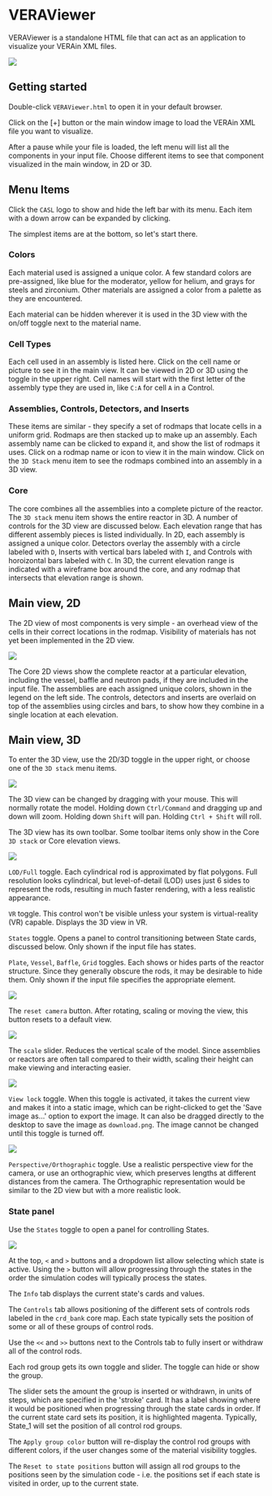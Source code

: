 # VERAViewer

VERAViewer is a standalone HTML file that can act as an application to visualize your VERAin XML files.

![](core_state_controls.jpg)

## Getting started

Double-click `VERAViewer.html` to open it in your default browser.

Click on the [+] button or the main window image to load the VERAin XML file you want to visualize.

After a pause while your file is loaded, the left menu will list all the components in your input file. Choose different items to see that component visualized in the main window, in 2D or 3D.

## Menu Items

Click the `CASL` logo to show and hide the left bar with its menu. Each item with a down arrow can be expanded by clicking.

The simplest items are at the bottom, so let's start there.

### Colors

Each material used is assigned a unique color. A few standard colors are pre-assigned, like blue for the moderator, yellow for helium, and grays for steels and zirconium. Other materials are assigned a color from a palette as they are encountered.

Each material can be hidden wherever it is used in the 3D view with the on/off toggle next to the material name.

### Cell Types

Each cell used in an assembly is listed here. Click on the cell name or picture to see it in the main view. It can be viewed in 2D or 3D using the toggle in the upper right. Cell names will start with the first letter of the assembly type they are used in, like `C:A` for cell `A` in a Control.

### Assemblies, Controls, Detectors, and Inserts

These items are similar - they specify a set of rodmaps that locate cells in a uniform grid. Rodmaps are then stacked up to make up an assembly. Each assembly name can be clicked to expand it, and show the list of rodmaps it uses. Click on a rodmap name or icon to view it in the main window. Click on the `3D Stack` menu item to see the rodmaps combined into an assembly in a 3D view. 

### Core

The core combines all the assemblies into a complete picture of the reactor. The `3D stack` menu item shows the entire reactor in 3D. A number of controls for the 3D view are discussed below. Each elevation range that has different assembly pieces is listed individually. In 2D, each assembly is assigned a unique color. Detectors overlay the assembly with a circle labeled with `D`, Inserts with vertical bars labeled with `I`, and Controls with horoizontal bars labeled with `C`. In 3D, the current elevation range is indicated with a wireframe box around the core, and any rodmap that intersects that elevation range is shown.

## Main view, 2D

The 2D view of most components is very simple - an overhead view of the cells in their correct locations in the rodmap. Visibility of materials has not yet been implemented in the 2D view.

![](core_elev_2d.jpg)

The Core 2D views show the complete reactor at a particular elevation, including the vessel, baffle and neutron pads, if they are included in the input file. The assemblies are each assigned unique colors, shown in the legend on the left side. The controls, detectors and inserts are overlaid on top of the assemblies using circles and bars, to show how they combine in a single location at each elevation. 

## Main view, 3D

To enter the 3D view, use the 2D/3D toggle in the upper right, or choose one of the `3D stack` menu items.

![](core_3d.jpg)

The 3D view can be changed by dragging with your mouse. This will normally rotate the model. Holding down `Ctrl/Command` and dragging up and down will zoom. Holding down `Shift` will pan. Holding `Ctrl + Shift` will roll.

The 3D view has its own toolbar. Some toolbar items only show in the Core `3D stack` or Core elevation views.

![](toolbar.jpg)

`LOD/Full` toggle. Each cylindrical rod is approximated by flat polygons. Full resolution looks cylindrical, but level-of-detail (LOD) uses just 6 sides to represent the rods, resulting in much faster rendering, with a less realistic appearance.

`VR` toggle. This control won't be visible unless your system is virtual-reality (VR) capable. Displays the 3D view in VR.

`States` toggle. Opens a panel to control transitioning between State cards, discussed below. Only shown if the input file has states.

`Plate`, `Vessel`, `Baffle`, `Grid` toggles. Each shows or hides parts of the reactor structure. Since they generally obscure the rods, it may be desirable to hide them. Only shown if the input file specifies the appropriate element.

![](reset-camera.jpg)

The `reset camera` button. After rotating, scaling or moving the view, this button resets to a default view. 

![](assembly_scale_3d.jpg)

The `scale` slider. Reduces the vertical scale of the model. Since assemblies or reactors are often tall compared to their width, scaling their height can make viewing and interacting easier.

![](lock_toggle.jpg) 

`View lock` toggle. When this toggle is activated, it takes the current view and makes it into a static image, which can be right-clicked to get the 'Save image as...' option to export the image. It can also be dragged directly to the desktop to save the image as `download.png`. The image cannot be changed until this toggle is turned off.

![](persp_toggle.jpg) 
 
`Perspective/Orthographic` toggle. Use a realistic perspective view for the camera, or use an orthographic view, which preserves lengths at different distances from the camera. The Orthographic representation would be similar to the 2D view but with a more realistic look.

<div style="page-break-after: always;"></div>

### State panel

Use the `States` toggle to open a panel for controlling States. 

![](core_state_controls.jpg)

At the top, `<` and `>` buttons and a dropdown list allow selecting which state is active. Using the `>` button will allow progressing through the states in the order the simulation codes will typically process the states.

The `Info` tab displays the current state's cards and values.

The `Controls` tab allows positioning of the different sets of controls rods labeled in the `crd_bank` core map. Each state typically sets the position of some or all of these groups of control rods.

Use the `<<` and `>>` buttons next to the Controls tab to fully insert or withdraw all of the control rods.

Each rod group gets its own toggle and slider. The toggle can hide or show the group.

The slider sets the amount the group is inserted or withdrawn, in units of steps, which are specified in the 'stroke' card. It has a label showing where it would be positioned when progressing through the state cards in order. If the current state card sets its position, it is highlighted magenta. Typically, State_1 will set the position of all control rod groups.

The `Apply group color` button will re-display the control rod groups with different colors, if the user changes some of the material visibility toggles.

The `Reset to state positions` button will assign all rod groups to the positions seen by the simulation code - i.e. the positions set if each state is visited in order, up to the current state.
